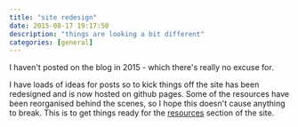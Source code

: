 ```yaml
---
title: "site redesign"
date: 2015-08-17 19:17:50
description: "things are looking a bit different"
categories: [general]
---
```


I haven't posted on the blog in 2015 - which there's really no excuse for.

I have loads of ideas for posts so to kick things off the site has been redesigned and is now hosted on github pages. Some of the resources have been reorganised behind the scenes, so I hope this doesn't cause anything to break. This is to get things ready for the [resources][resources] section of the site.

[resources]: /resources